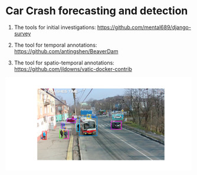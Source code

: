 # Car Crash forecasting and detection

1. The tools for initial investigations: https://github.com/mental689/django-survey

2. The tool for temporal annotations: https://github.com/antingshen/BeaverDam

3. The tool for spatio-temporal annotations: https://github.com/jldowns/vatic-docker-contrib

![Annotation](./data/1407_annotated/0.jpg)